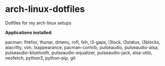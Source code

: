 # arch-linux-dotfiles
 Dotfiles for my arch linux setups

**Applications installed**:

pacman: firefox, thunar, dmenu, rofi, feh, i3-gaps, i3lock, i3status, i3blocks, alacritty, vim, lxappearance, pacman-contrib, pulseaudio, pulseaudio-alsa, pulseaudio-bluetooth, pulseaudio-equalizer, pulseaudio-jack, alsa-utils, neofetch, python3, python-pip, git
